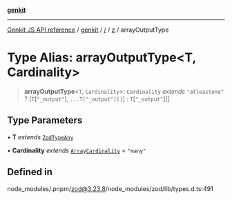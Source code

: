[**genkit**](../../../README.md)

***

[Genkit JS API reference](../../../../README.md) / [genkit](../../../README.md) / [/](../../../README.md) / [z](../README.md) / arrayOutputType

# Type Alias: arrayOutputType\<T, Cardinality\>

> **arrayOutputType**\<`T`, `Cardinality`\>: `Cardinality` *extends* `"atleastone"` ? [`T`\[`"_output"`\], `...T["_output"][]`] : `T`\[`"_output"`\][]

## Type Parameters

• **T** *extends* [`ZodTypeAny`](ZodTypeAny.md)

• **Cardinality** *extends* [`ArrayCardinality`](ArrayCardinality.md) = `"many"`

## Defined in

node\_modules/.pnpm/zod@3.23.8/node\_modules/zod/lib/types.d.ts:491
